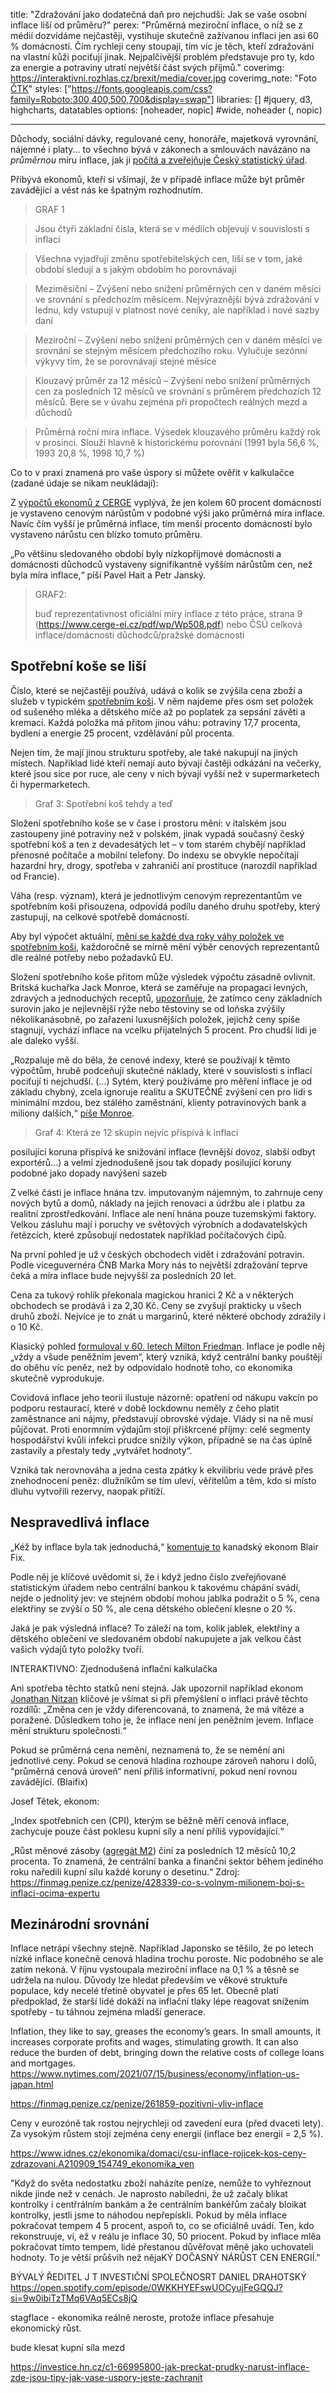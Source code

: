 title: "Zdražování jako dodatečná daň pro nejchudší: Jak se vaše osobní inflace liší od průměru?"
perex: "Průměrná meziroční inflace, o níž se z médií dozvídáme nejčastěji, vystihuje skutečně zažívanou inflaci jen asi 60 % domácností. Čím rychleji ceny stoupají, tím víc je těch, kteří zdražování na vlastní kůži pociťují jinak. Nejpalčivější problém představuje pro ty, kdo za energie a potraviny utratí největší část svých příjmů."
coverimg: https://interaktivni.rozhlas.cz/brexit/media/cover.jpg
coverimg_note: "Foto <a href='https://ctk.cz'>ČTK</a>"
styles: ["https://fonts.googleapis.com/css?family=Roboto:300,400,500,700&display=swap"]
libraries: [] #jquery, d3, highcharts, datatables
options: [noheader, nopic] #wide, noheader (, nopic)

---

Důchody, sociální dávky, regulované ceny, honoráře, majetková vyrovnání, nájemné i platy... to všechno bývá v zákonech a smlouvách navázáno na _průměrnou_ míru inflace, jak ji [počítá a zveřejňuje Český statistický úřad](https://www.czso.cz/csu/czso/inflace_spotrebitelske_ceny).

Přibývá ekonomů, kteří si všímají, že v případě inflace může být průměr zavádějící a vést nás ke špatným rozhodnutím.

>GRAF 1

>Jsou čtyři základní čísla, která se v médiích objevují v souvislosti s inflací

>Všechna vyjadřují změnu spotřebitelských cen, liší se v tom, jaké období sledují a s jakým obdobím ho porovnávají

>Meziměsíční – Zvýšení nebo snížení průměrných cen v daném měsíci ve srovnání s předchozím měsícem. Nejvýraznější bývá zdražování v lednu, kdy vstupují v platnost nové ceníky, ale například i nové sazby daní

>Meziroční – Zvýšení nebo snížení průměrných cen v daném měsíci ve srovnání se stejným měsícem předchozího roku. Vylučuje sezónní výkyvy tím, že se porovnávají stejné měsíce

>Klouzavý průměr za 12 měsíců – Zvýšení nebo snížení průměrných cen za posledních 12 měsíců ve srovnání s průměrem předchozích 12 měsíců. Bere se v úvahu zejména při propočtech reálných mezd a důchodů

> Průměrná roční míra inflace. Výsedek klouzavého průměru každý rok v prosinci. Slouží hlavně k historickému porovnání (1991 byla 56,6 %, 1993 20,8 %, 1998 10,7 %)


Co to v praxi znamená pro vaše úspory si můžete ověřit v kalkulačce (zadané údaje se nikam neukládají):
<div id="kalkulacka"></div>

Z [výpočtů ekonomů z CERGE](https://pep.vse.cz/pdfs/pep/2016/01/05.pdf) vyplývá, že jen kolem 60 procent domácností je vystaveno cenovým nárůstům v podobné výši jako průměrná míra inflace. Navíc čím vyšší je průměrná inflace, tím menší procento domácností bylo vystaveno nárůstu cen blízko tomuto průměru.

„Po většinu sledovaného období byly nízkopříjmové domácnosti a domácnosti důchodců vystaveny signifikantně vyšším nárůstům cen, než byla míra inflace,“ píší Pavel Hait a Petr Janský.

> GRAF2:
>
> buď reprezentativnost oficiální míry inflace z této práce, strana 9 (https://www.cerge-ei.cz/pdf/wp/Wp508.pdf)
> nebo ČSÚ celková inflace/domácnosti důchodců/pražské domácnosti

## Spotřební koše se liší

Číslo, které se nejčastěji používá, udává o kolik se zvýšila cena zboží a služeb v typickém [spotřebním koši](https://www.czso.cz/csu/czso/spotrebni_kos_archiv). V něm najdeme přes osm set položek od sušeného mléka a dětského míče až po poplatek za sepsání závěti a kremaci. Každá položka má přitom jinou váhu: potraviny 17,7 procenta, bydlení a energie 25 procent, vzdělávání půl procenta.

Nejen tím, že mají jinou strukturu spotřeby, ale také nakupují na jiných místech. Například lidé kteří nemají auto bývají častěji odkázání na večerky, které jsou sice por ruce, ale ceny v nich bývají vyšší než v supermarketech či hypermarketech.

>Graf 3: Spotřební koš tehdy a teď

Složení spotřebního koše se v čase i prostoru mění: v italském jsou zastoupeny jiné potraviny než v polském, jinak vypadá současný český spotřební koš a ten z devadesátých let – v tom starém chybějí například přenosné počítače a mobilní telefony. Do indexu se obvykle nepočítají hazardní hry, drogy, spotřeba v zahraničí ani prostituce (narozdíl například od Francie).

Váha (resp. význam), která je jednotlivým cenovým reprezentantům ve spotřebním koši přisouzena, odpovídá podílu daného druhu spotřeby, který zastupují, na celkové spotřebě domácností.

Aby byl výpočet aktuální, [mění se každé dva roky váhy položek ve spotřebním koši](https://www.czso.cz/csu/czso/spotrebni_kos_archiv), každoročně se mírně mění výběr cenových reprezentantů dle reálné potřeby nebo požadavků EU.

Složení spotřebního koše přitom může výsledek výpočtu zásadně ovlivnit. Britská kuchařka Jack Monroe, která se zaměřuje na propagaci levných, zdravých a jednoduchých receptů, [upozorňuje](https://twitter.com/BootstrapCook/status/1483778776697909252), že zatímco ceny základních surovin jako je nejlevnější rýže nebo těstoviny se od loňska zvýšily několikanásobně, po zařazení luxusnějších položek, jejichž ceny spíše stagnují, vychází inflace na vcelku přijatelných 5 procent. Pro chudší lidi je ale daleko vyšší.

„Rozpaluje mě do běla, že cenové indexy, které se používají k těmto výpočtům, hrubě podceňují skutečné náklady, které v souvislosti s inflací pociťují ti nejchudší. (...) Sytém, který používáme pro měření inflace je od základu chybný, zcela ignoruje realitu a SKUTEČNÉ zvýšení cen pro lidi s minimální mzdou, bez stálého zaměstnání, klienty potravinových bank a miliony dalších,“ [píše Monroe](https://twitter.com/BootstrapCook/status/1483778776697909252).


>Graf 4: Která ze 12 skupin nejvíc přispívá k inflaci

<div id="root"></div>

posilující koruna přispívá ke snižování inflace (levnější dovoz, slabší odbyt exportérů...) a velmi zjednodušeně jsou tak dopady posilující koruny podobné jako dopady navýšení sazeb

Z velké části je inflace hnána tzv. imputovaným nájemným, to zahrnuje ceny nových bytů a domů, náklady na jejich renovaci a údržbu ale i platbu za realitní zprostředkování. Inflace ale není hnána pouze tuzemskými faktory. Velkou zásluhu mají i poruchy ve světových výrobních a dodavatelských řetězcích, které způsobují nedostatek například počítačových čipů.

Na první pohled je už v českých obchodech vidět i zdražování potravin. Podle viceguvernéra ČNB Marka Mory nás to největší zdražování teprve čeká a míra inflace bude nejvyšší za posledních 20 let.

Cena za tukový rohlík překonala magickou hranici 2 Kč a v některých obchodech se prodává i za 2,30 Kč. Ceny se zvyšují prakticky u všech druhů zboží. Nejvíce je to znát u margarinů, které některé obchody zdražily i o 10 Kč.


Klasický pohled [formuloval v 60. letech Milton Friedman](https://miltonfriedman.hoover.org/internal/media/dispatcher/271018/full). Inflace je podle něj „vždy a všude peněžním jevem“, který vzniká, když centrální banky pouštějí do oběhu víc peněz, než by odpovídalo hodnotě toho, co ekonomika skutečně vyprodukuje.

Covidová inflace jeho teorii ilustuje názorně: opatření od nákupu vakcín po podporu restaurací, které v době lockdownu neměly z čeho platit zaměstnance ani nájmy, představují obrovské výdaje. Vlády si na ně musí půjčovat. Proti enormním výdajům stojí přiškrcené příjmy: celé segmenty hospodářství kvůli infekci prudce snížily výkon, případně se na čas úplně zastavily a přestaly tedy „vytvářet hodnoty“.

Vzniká tak nerovnováha a jedna cesta zpátky k ekvilibriu vede právě přes znehodnocení peněz: dlužníkům se tím uleví, věřitelům a těm, kdo si místo dluhu vytvořili rezervy, naopak přitíží.

## Nespravedlivá inflace

„Kéž by inflace byla tak jednoduchá,“ [komentuje to](https://economicsfromthetopdown.com/2021/11/24/the-truth-about-inflation/) kanadský ekonom Blair Fix.


Podle něj je klíčové uvědomit si, že i když jedno číslo zveřejňované statistickým úřadem nebo centrální bankou k takovému chápání svádí, nejde o jednolitý jev: ve stejném období mohou jablka podražit o 5 %, cena elektřiny se zvýší o 50 %, ale cena dětského oblečení klesne o 20 %.

Jaká je pak výsledná inflace? To záleží na tom, kolik jablek, elektřiny a dětského oblečení ve sledovaném období nakupujete a jak velkou část vašich výdajů tyto položky tvoří.

INTERAKTIVNO: Zjednodušená inflační kalkulačka



Ani spotřeba těchto statků není stejná. Jak upozornil například ekonom [Jonathan Nitzan](https://bnarchives.yorku.ca/207/) klíčové je všímat si při přemýšlení o inflaci právě těchto rozdílů: „Změna cen je vždy diferencovaná, to znamená, že má vítěze a poražené. Důsledkem toho je, že inflace není jen peněžním jevem. Inflace mění strukturu společnosti.“

Pokud se průměrná cena nemění, neznamená to, že se nemění ani jednotlivé ceny. Pokud se cenová hladina rozhoupe zároveň nahoru i dolů, “průměrná cenová úroveň“ není příliš informativní, pokud není rovnou zavádějící. (Blaifix)



Josef Tětek, ekonom:

„Index spotřebních cen (CPI), kterým se běžně měří cenová inflace, zachycuje pouze část poklesu kupní síly a není příliš vypovídající.“

„Růst měnové zásoby ([agregát M2](https://www.cnb.cz/cs/statistika/menova_bankovni_stat/narodni_stat_data/mp.htm)) činí za posledních 12 měsíců 10,2 procenta. To znamená, že centrální banka a finanční sektor během jediného roku naředili kupní sílu každé koruny o desetinu.“
Zdroj: https://finmag.penize.cz/penize/428339-co-s-volnym-milionem-boj-s-inflaci-ocima-expertu

## Mezinárodní srovnání

Inflace netrápí všechny stejně. Například Japonsko se těšilo, že po letech nízké inflace konečně cenová hladina trochu poroste. Nic podobného se ale zatím nekoná. V říjnu vystoupala meziroční inflace na 0,1 % a těsně se udržela na nulou. Důvody lze hledat především ve věkové struktuře populace, kdy necelé třetině obyvatel je přes 65 let. Obecně platí předpoklad, že starší lidé dokáží na inflační tlaky lépe reagovat snížením spotřeby - tu táhnou zejména mladší generace.

Inflation, they like to say, greases the economy’s gears. In small amounts, it increases corporate profits and wages, stimulating growth. It can also reduce the burden of debt, bringing down the relative costs of college loans and mortgages.
https://www.nytimes.com/2021/07/15/business/economy/inflation-us-japan.html

https://finmag.penize.cz/penize/261859-pozitivni-vliv-inflace

Ceny v eurozóně tak rostou nejrychleji od zavedení eura (před dvaceti lety). Za vysokým růstem stojí zejména ceny energií (inflace bez energií = 2,5 %).


https://www.idnes.cz/ekonomika/domaci/csu-inflace-rojicek-kos-ceny-zdrazovani.A210909_154749_ekonomika_ven

"Když do světa nedostatku zboží naházíte peníze, nemůže to vyhřeznout nikde jinde než v cenách. Je naprosto nabíledni, že už začaly blikat kontrolky i centřrálním bankám a že centrálním bankéřům začaly bloikat kontrolky, jestli jsme to náhodou nepřepískli. Pokud by měla inflace pokračovat tempem 4 5 procent, aspoň to, co se oficiálně uvádí. Ten, kdo rekonstruuje, ví, ež v reálu je inflace 30, 50 priocent. Pokud by inflace mlěa pokračovat tímto tempem, lidé přestanou důvěřovat měně jako uchovateli hodnoty. To je větší průšvih než nějaKÝ DOČASNÝ NÁRŮST CEN ENERGIÍ."

BÝVALÝ ŘEDITEL J T INVESTIČNÍ SPOLEČNOSRT DANIEL DRAHOTSKÝ https://open.spotify.com/episode/0WKKHYEFswUOCyujFeGQQJ?si=9w0ibiTzTMq6VAq5ECs8jQ

stagflace - ekonomika reálně neroste, protože inflace přesahuje ekonomický růst.

bude klesat kupní síla mezd

https://investice.hn.cz/c1-66995800-jak-preckat-prudky-narust-inflace-zde-jsou-tipy-jak-vase-uspory-jeste-zachranit

